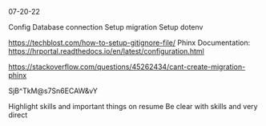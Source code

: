 07-20-22

Config Database connection
Setup migration
Setup dotenv

https://techblost.com/how-to-setup-gitignore-file/
Phinx Documentation: https://hrportal.readthedocs.io/en/latest/configuration.html

https://stackoverflow.com/questions/45262434/cant-create-migration-phinx

SjB^TkM@s7Sn6ECAW&vY

Highlight skills and important things on resume
Be clear with skills and very direct